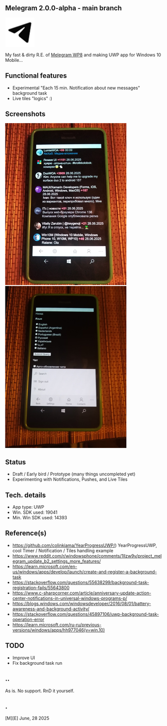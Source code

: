 ## Melegram 2.0.0-alpha - main branch

![](/Images/logo.png)

My fast & dirty R.E. of [Melegram WP8](https://www.reddit.com/r/windowsphone/comments/1llzw9v/project_melegram_update_b2_settings_more_features/) and making UWP app for Windows 10 Mobile...


## Functional features
- Experimental "Each 15 min. Notification about new messages" background task
- Live tiles "logics" :)

## Screenshots
![](/Images/sshot01.png)
![](/Images/sshot02.png)

## Status
- Draft / Early bird / Prototype (many things uncompleted yet)
- Experimenting with Notifications, Pushes, and Live Tiles 

## Tech. details
- App type: UWP
- Win. SDK used: 19041
- Min. Win SDK used: 14393

## Reference(s)
- https://github.com/colinkiama/YearProgressUWP/) YearProgressUWP, cool Timer / Notification / Tiles handling example 
- https://www.reddit.com/r/windowsphone/comments/1llzw9v/project_melegram_update_b2_settings_more_features/
- https://learn.microsoft.com/en-us/windows/apps/develop/launch/create-and-register-a-background-task
- https://stackoverflow.com/questions/55638299/background-task-registration-fails/55643800
- https://www.c-sharpcorner.com/article/anniversary-update-action-center-notifications-in-universal-windows-programs-p/ 
- https://blogs.windows.com/windowsdeveloper/2016/08/01/battery-awareness-and-background-activity/
- https://stackoverflow.com/questions/45897106/uwp-background-task-operation-error
- https://learn.microsoft.com/ru-ru/previous-versions/windows/apps/hh977046(v=win.10)


## TODO
- Improve UI
- Fix background task run

## ..
As is. No support. RnD it yourself.

## .
[M][E] June, 28 2025